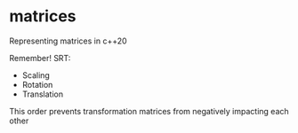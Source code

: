 # matrices

Representing matrices in c++20

Remember! SRT:
- Scaling
- Rotation
- Translation

This order prevents transformation matrices from negatively impacting each other